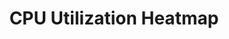 ---
layout: page
title: CPU Utilization Heatmap
description: The SAR tool is used to create CPU heatmaps.
img: assets/img/HeatMap.png
github: https://github.com/Kadle11/CPU_Heatmap
langs: [py, sh]
importance: 1
category: Misc
redirect: https://github.com/Kadle11/CPU_Heatmap
---
